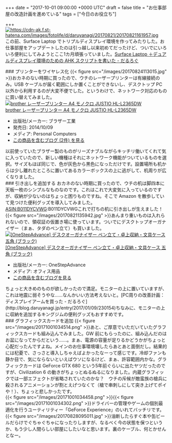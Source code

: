 
+++
date = "2017-10-01 09:00:00 +0000 UTC"
draft = false
title = "お仕事部屋の改造計画を進めている"
tags = ["今日のお役立ち"]

+++
<a href="https://cdn-ak.f.st-hatena.com/images/fotolife/d/daruyanagi/20170821/20170821161957.jpg" class="http-image" target="_blank"><img src="https://cdn-ak.f.st-hatena.com/images/fotolife/d/daruyanagi/20170821/20170821161957.jpg" class="http-image" alt="https://cdn-ak.f.st-hatena.com/images/fotolife/d/daruyanagi/20170821/20170821161957.jpg"/></a>この前、Surface Laptop でトリプルディスプレイ環境を作ってみたりした。お仕事部屋をアップデートしたのは引っ越し以来初めてだったけど、ついでにいろいろ便利にしてみようとここ1カ月頑張っていました。[Surface Laptop ＋デュアルディスプレイ環境のための AHK スクリプトを書いた - だるろぐ](http://blog.daruyanagi.jp/entry/2017/08/26/202931)<br/>


<div class="section">
    ### プリンターをワイヤレス化
    {{< figure src="/images/20170824113015.jpg"  >}}おカネのない時期に買ったので、ウチのレーザープリンターは有線接続のみ。USB ケーブルが届く範囲にしか置くことができないし、デスクトップ PC 以外から利用するのが大変不便でした。というわけで、ネットワーク対応のものに買い替えてみました。<div class="hatena-asin-detail"><a href="http://www.amazon.co.jp/exec/obidos/ASIN/B00NSFP1FS/bestylesnet-22/"><img src="https://images-fe.ssl-images-amazon.com/images/I/41wYb1COzrL._SL160_.jpg" class="hatena-asin-detail-image" alt="brother レーザープリンター A4 モノクロ JUSTIO HL-L2365DW" title="brother レーザープリンター A4 モノクロ JUSTIO HL-L2365DW"/></a><div class="hatena-asin-detail-info"><a href="http://www.amazon.co.jp/exec/obidos/ASIN/B00NSFP1FS/bestylesnet-22/">brother レーザープリンター A4 モノクロ JUSTIO HL-L2365DW</a><ul><li><span class="hatena-asin-detail-label">出版社/メーカー:</span> ブラザー工業</li><li><span class="hatena-asin-detail-label">発売日:</span> 2014/10/09</li><li><span class="hatena-asin-detail-label">メディア:</span> Personal Computers</li><li><a href="http://d.hatena.ne.jp/asin/B00NSFP1FS/bestylesnet-22" target="_blank">この商品を含むブログ (2件) を見る</a></li></ul></div><div class="hatena-asin-detail-foot"></div></div>以前使っていたブラザー製のものがリーズナブルながらキッチリ働いてくれて気に入っていたので、新しい機種はそれにネットワーク機能がついているものを選択。サイズもほぼ同じで、色が灰色から黒色になっただけです。設置場所も机からは少し離れたところに置いてあるカラーボックスの上に逃がして、机周りが広くなりました。

</div>
<div class="section">
    ### 引き出しを追加する
    おカネのない時期に買ったので、ウチの机は脚四本に天板一枚のシンプルなものなのです。これはこれで大変気に入っているのですが、収納が少ないのはちょっと困りものですね。そこで Amazon を散歩していて見つけた便利グッズを導入してみました。<a href="http://d.hatena.ne.jp/asin/B011DYCVWG/bestylesnet-22">ASIN:B011DYCVWG</a>:B011DYCVWGこれで打ちの机に引き出しが生えました！{{< figure src="/images/20170821135942.jpg"  >}}あんまり重いものは入れられないので、領収証の仮置き場に使っています。ついでにデスクトップオーガナイザー（まぁ、タダのペン立て）も買いました。<div class="hatena-asin-detail"><a href="http://www.amazon.co.jp/exec/obidos/ASIN/B01LXZ1EJD/bestylesnet-22/"><img src="https://images-fe.ssl-images-amazon.com/images/I/515h4owE-jL._SL160_.jpg" class="hatena-asin-detail-image" alt="[OneStepAdvance] デスクオーガナイザー ペン立て・卓上収納・文具ケース 五角 (ブラック)" title="[OneStepAdvance] デスクオーガナイザー ペン立て・卓上収納・文具ケース 五角 (ブラック)"/></a><div class="hatena-asin-detail-info"><a href="http://www.amazon.co.jp/exec/obidos/ASIN/B01LXZ1EJD/bestylesnet-22/">[OneStepAdvance] デスクオーガナイザー ペン立て・卓上収納・文具ケース 五角 (ブラック)</a><ul><li><span class="hatena-asin-detail-label">出版社/メーカー:</span> OneStepAdvance</li><li><span class="hatena-asin-detail-label">メディア:</span> オフィス用品</li><li><a href="http://d.hatena.ne.jp/asin/B01LXZ1EJD/bestylesnet-22" target="_blank">この商品を含むブログを見る</a></li></ul></div><div class="hatena-asin-detail-foot"></div></div>ちょっと大きめのものが欲しかったので満足。モニターの上に置いていますが、これは地震に弱そうやな……なんかいい方法考えないと。[PC周りの改善計画：ディスプレイアームを買った - だるろぐ](http://blog.daruyanagi.jp/entry/2017/01/09/230154)ちなみに、モニターの上に収納を追加するキングジムの便利グッズもおすすめです。

</div>
<div class="section">
    ### グラフィックスカードを追加
    {{< figure src="/images/20171001034514.png"  >}}あと、ご厚意でいただいていたグラフィックスカードも組み込んでみました。GW 前にもらったのに、組み込んだのはお盆になってからだという……。まぁ、電源の容量が足りるかどうかがちょっと心配だったんですよね。メインのお仕事環境壊したらあとあと面倒だし。結果的には杞憂で、さっさと導入しちゃえばよかったなーって感じです。冷却ファンも静か目で、気にならないといえばウソになるけど、まぁ、許容範囲内かな。グラフィックカードは GeForce GTX 680 という5年前ぐらいに出たヤツだったのですが、Civilization 6 の動きがちょっとぬるぬるになりました。内蔵グラフィックでは一部エフェクトが省略されていたのかな？　ウチの斥候が敵蛮族の槍兵に殺されるアニメーションが割とえげつなくて（槍で串刺しにして突き上げてポイや！）、ちょっと悲しかったです。<br/>
{{< figure src="/images/20171001034458.png"  >}}{{< figure src="/images/20171001034302.png"  >}}ドライバーの管理やゲームの個別最適化を行うユーティリティー「GeForce Experience」のいれてバッチリです。{{< figure src="/images/20170828095011.jpg"  >}}油断したらすぐ本や缶ビールだらけでぐちゃぐちゃになったりしますが、なるべく今の状態を保つというか、もう少し人間らしい部屋にしたいなと思います。裏のケーブル、何とかせんとなー。

</div>

